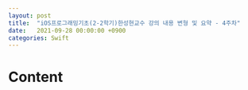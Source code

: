 ```yaml
---
layout: post
title:  "iOS프로그래밍기초(2-2학기)한성현교수 강의 내용 변형 및 요약 - 4주차"
date:   2021-09-28 00:00:00 +0900
categories: Swift
---
```


# Content